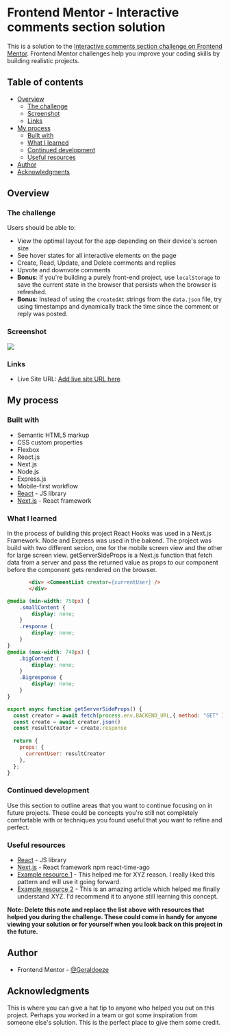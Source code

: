 # Frontend Mentor - Interactive comments section solution

This is a solution to the [Interactive comments section challenge on Frontend Mentor](https://www.frontendmentor.io/challenges/interactive-comments-section-iG1RugEG9). Frontend Mentor challenges help you improve your coding skills by building realistic projects. 

## Table of contents

- [Overview](#overview)
  - [The challenge](#the-challenge)
  - [Screenshot](#screenshot)
  - [Links](#links)
- [My process](#my-process)
  - [Built with](#built-with)
  - [What I learned](#what-i-learned)
  - [Continued development](#continued-development)
  - [Useful resources](#useful-resources)
- [Author](#author)
- [Acknowledgments](#acknowledgments)

## Overview

### The challenge

Users should be able to:

- View the optimal layout for the app depending on their device's screen size
- See hover states for all interactive elements on the page
- Create, Read, Update, and Delete comments and replies
- Upvote and downvote comments
- **Bonus**: If you're building a purely front-end project, use `localStorage` to save the current state in the browser that persists when the browser is refreshed.
- **Bonus**: Instead of using the `createdAt` strings from the `data.json` file, try using timestamps and dynamically track the time since the comment or reply was posted.

### Screenshot

![](./comment.jpg)

### Links

- Live Site URL: [Add live site URL here](https://your-live-site-url.com)

## My process

### Built with

- Semantic HTML5 markup
- CSS custom properties
- Flexbox
- React.js
- Next.js
- Node.js
- Express.js
- Mobile-first workflow
- [React](https://reactjs.org/) - JS library
- [Next.js](https://nextjs.org/) - React framework


### What I learned

In the process of building this project React Hooks was used in a Next.js Framework. Node and Express was used in the bakend.
The project was build with two different secion, one for the mobile screen view and the other for large screen view.
getServerSideProps is a Next.js function that fetch data from a server and pass the returned value as props to our component before the component gets rendered on the browser.



```html
       <div> <CommentList creator={currentUser} />
       </div>
```
```css
@media (min-width: 750px) {
    .smallContent {
        display: none;
    }
    .response {
        display: none;
    }
}
@media (max-width: 748px) {
    .bigContent {
        display: none;
    }
    .Bigresponse {
        display: none;
    }
}
```
```js
export async function getServerSideProps() {
  const creator = await fetch(process.env.BACKEND_URL,{ method: "GET" });
  const create = await creator.json()
  const resultCreator = create.response
  
  return {
    props: {
      currentUser: resultCreator
    },
  };
}
```

### Continued development

Use this section to outline areas that you want to continue focusing on in future projects. These could be concepts you're still not completely comfortable with or techniques you found useful that you want to refine and perfect.


### Useful resources

- [React](https://reactjs.org/) - JS library
- [Next.js](https://nextjs.org/) - React framework
 npm react-time-ago
- [Example resource 1](https://www.example.com) - This helped me for XYZ reason. I really liked this pattern and will use it going forward.
- [Example resource 2](https://www.example.com) - This is an amazing article which helped me finally understand XYZ. I'd recommend it to anyone still learning this concept.

**Note: Delete this note and replace the list above with resources that helped you during the challenge. These could come in handy for anyone viewing your solution or for yourself when you look back on this project in the future.**

## Author

- Frontend Mentor - [@Geraldoeze](https://www.frontendmentor.io/profile/Geraldoeze)


## Acknowledgments

This is where you can give a hat tip to anyone who helped you out on this project. Perhaps you worked in a team or got some inspiration from someone else's solution. This is the perfect place to give them some credit.
